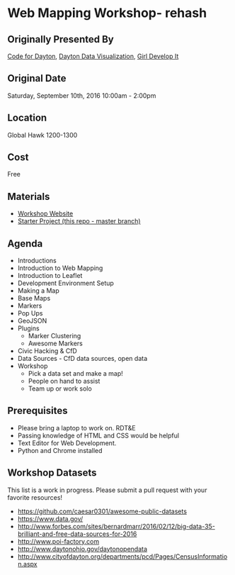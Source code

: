 # Web Mapping Workshop- rehash

## Originally Presented By
[Code for Dayton](http://codefordayton.org/),
[Dayton Data Visualization](http://www.meetup.com/daytondv),
[Girl Develop It](http://www.meetup.com/Girl-Develop-It-Dayton)

## Original Date
Saturday, September 10th, 2016
10:00am - 2:00pm

## Location
Global Hawk
1200-1300

## Cost
Free

## Materials
- [Workshop Website](http://codefordayton.org/mapping_workshop)
- [Starter Project (this repo - master branch)](https://github.com/codefordayton/mapping_workshop)

## Agenda
- Introductions
- Introduction to Web Mapping
- Introduction to Leaflet
- Development Environment Setup
- Making a Map
- Base Maps
- Markers
- Pop Ups
- GeoJSON
- Plugins
    - Marker Clustering
    - Awesome Markers
- Civic Hacking & CfD
- Data Sources - CfD data sources, open data
- Workshop
    - Pick a data set and make a map!
    - People on hand to assist
    - Team up or work solo

## Prerequisites
- Please bring a laptop to work on. RDT&E
- Passing knowledge of HTML and CSS would be helpful
- Text Editor for Web Development. 
- Python and Chrome installed

## Workshop Datasets
This list is a work in progress. Please submit a pull request with your favorite resources!
- https://github.com/caesar0301/awesome-public-datasets
- https://www.data.gov/
- http://www.forbes.com/sites/bernardmarr/2016/02/12/big-data-35-brilliant-and-free-data-sources-for-2016
- http://www.poi-factory.com
- http://www.daytonohio.gov/daytonopendata
- http://www.cityofdayton.org/departments/pcd/Pages/CensusInformation.aspx
